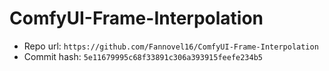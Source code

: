 # ComfyUI-Frame-Interpolation
- Repo url: `https://github.com/Fannovel16/ComfyUI-Frame-Interpolation`
- Commit hash: `5e11679995c68f33891c306a393915feefe234b5`